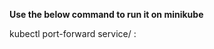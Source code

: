 **Use the below command to run it on minikube**

kubectl port-forward service/<service-name> <host-port>:<service-port> 
